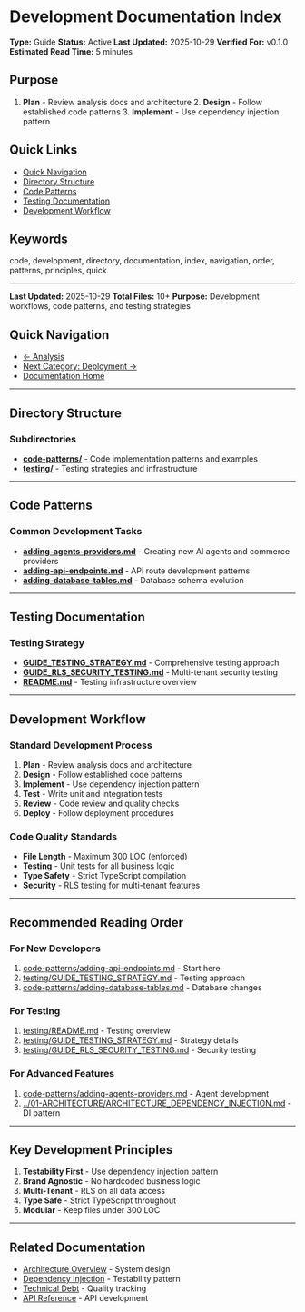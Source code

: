 # Development Documentation Index

**Type:** Guide
**Status:** Active
**Last Updated:** 2025-10-29
**Verified For:** v0.1.0
**Estimated Read Time:** 5 minutes

## Purpose
1. **Plan** - Review analysis docs and architecture 2. **Design** - Follow established code patterns 3. **Implement** - Use dependency injection pattern

## Quick Links
- [Quick Navigation](#quick-navigation)
- [Directory Structure](#directory-structure)
- [Code Patterns](#code-patterns)
- [Testing Documentation](#testing-documentation)
- [Development Workflow](#development-workflow)

## Keywords
code, development, directory, documentation, index, navigation, order, patterns, principles, quick

---


**Last Updated:** 2025-10-29
**Total Files:** 10+
**Purpose:** Development workflows, code patterns, and testing strategies

## Quick Navigation
- [← Analysis](../04-ANALYSIS/)
- [Next Category: Deployment →](../05-DEPLOYMENT/)
- [Documentation Home](../README.md)

---

## Directory Structure

### Subdirectories
- **[code-patterns/](code-patterns/)** - Code implementation patterns and examples
- **[testing/](testing/)** - Testing strategies and infrastructure

---

## Code Patterns

### Common Development Tasks
- **[adding-agents-providers.md](code-patterns/adding-agents-providers.md)** - Creating new AI agents and commerce providers
- **[adding-api-endpoints.md](code-patterns/adding-api-endpoints.md)** - API route development patterns
- **[adding-database-tables.md](code-patterns/adding-database-tables.md)** - Database schema evolution

---

## Testing Documentation

### Testing Strategy
- **[GUIDE_TESTING_STRATEGY.md](testing/GUIDE_TESTING_STRATEGY.md)** - Comprehensive testing approach
- **[GUIDE_RLS_SECURITY_TESTING.md](testing/GUIDE_RLS_SECURITY_TESTING.md)** - Multi-tenant security testing
- **[README.md](testing/README.md)** - Testing infrastructure overview

---

## Development Workflow

### Standard Development Process
1. **Plan** - Review analysis docs and architecture
2. **Design** - Follow established code patterns
3. **Implement** - Use dependency injection pattern
4. **Test** - Write unit and integration tests
5. **Review** - Code review and quality checks
6. **Deploy** - Follow deployment procedures

### Code Quality Standards
- **File Length** - Maximum 300 LOC (enforced)
- **Testing** - Unit tests for all business logic
- **Type Safety** - Strict TypeScript compilation
- **Security** - RLS testing for multi-tenant features

---

## Recommended Reading Order

### For New Developers
1. [code-patterns/adding-api-endpoints.md](code-patterns/adding-api-endpoints.md) - Start here
2. [testing/GUIDE_TESTING_STRATEGY.md](testing/GUIDE_TESTING_STRATEGY.md) - Testing approach
3. [code-patterns/adding-database-tables.md](code-patterns/adding-database-tables.md) - Database changes

### For Testing
1. [testing/README.md](testing/README.md) - Testing overview
2. [testing/GUIDE_TESTING_STRATEGY.md](testing/GUIDE_TESTING_STRATEGY.md) - Strategy details
3. [testing/GUIDE_RLS_SECURITY_TESTING.md](testing/GUIDE_RLS_SECURITY_TESTING.md) - Security testing

### For Advanced Features
1. [code-patterns/adding-agents-providers.md](code-patterns/adding-agents-providers.md) - Agent development
2. [../01-ARCHITECTURE/ARCHITECTURE_DEPENDENCY_INJECTION.md](../01-ARCHITECTURE/ARCHITECTURE_DEPENDENCY_INJECTION.md) - DI pattern

---

## Key Development Principles

1. **Testability First** - Use dependency injection pattern
2. **Brand Agnostic** - No hardcoded business logic
3. **Multi-Tenant** - RLS on all data access
4. **Type Safe** - Strict TypeScript throughout
5. **Modular** - Keep files under 300 LOC

---

## Related Documentation
- [Architecture Overview](../01-ARCHITECTURE/ARCHITECTURE_OVERVIEW.md) - System design
- [Dependency Injection](../01-ARCHITECTURE/ARCHITECTURE_DEPENDENCY_INJECTION.md) - Testability pattern
- [Technical Debt](../04-ANALYSIS/ANALYSIS_TECHNICAL_DEBT_TRACKER.md) - Quality tracking
- [API Reference](../03-API/) - API development
